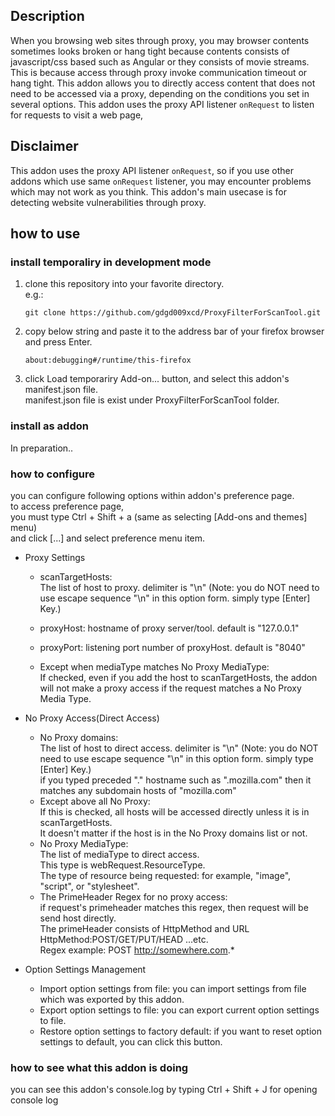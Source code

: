 
## Description

When you browsing web sites through proxy, you may browser contents sometimes looks broken or hang tight
because contents consists of javascript/css based such as Angular or  they consists of movie streams.
This is because access through proxy invoke communication timeout or hang tight.
This addon allows you to directly access content that does not need to be accessed via a proxy, depending on the conditions you set in several options.
This addon uses the proxy API listener `onRequest` to listen for requests to visit a web page,

## Disclaimer

This addon uses the proxy API listener `onRequest`, so if you use other addons which use same `onRequest` listener, 
you may encounter problems which may not work as you think. This addon's main usecase is for detecting website vulnerabilities through proxy.

## how to use

### install  temporaliry in development mode

1. clone this repository into your favorite directory.<br>
e.g.: 

       git clone https://github.com/gdgd009xcd/ProxyFilterForScanTool.git

2. copy below string and paste it to the address bar of your firefox browser and press Enter.

       about:debugging#/runtime/this-firefox

3. click Load temporariry Add-on... button, and select this addon's manifest.json file.<br>
manifest.json file is exist under ProxyFilterForScanTool folder.

### install as addon

In preparation..

### how to configure

you can configure following options within addon's preference page.<br>
to access preference page,<br> you must type Ctrl + Shift + a (same as selecting [Add-ons and themes] menu)<br>
and click [...] and select preference menu item.
* Proxy Settings
  * scanTargetHosts:<br> The list of host to proxy. delimiter is "\n"
    (Note: you do NOT need to use escape sequence "\n" in this option form. simply type [Enter] Key.)

  * proxyHost: hostname of proxy server/tool. default is "127.0.0.1"
  * proxyPort: listening port number of proxyHost. default is "8040"
  * Except when mediaType matches No Proxy MediaType:<br>
    If checked, even if you add the host to scanTargetHosts,
    the addon will not make a proxy access if the request matches a No Proxy Media Type.

* No Proxy Access(Direct Access)
  * No Proxy domains:<br>
    The list of host to direct access. delimiter is "\n"
    (Note: you do NOT need to use escape sequence "\n" in this option form. simply type [Enter] Key.)<br>
    if you typed preceded "." hostname such as ".mozilla.com" then it matches any subdomain hosts of "mozilla.com"
  * Except above all No Proxy:<br>
    If this is checked, all hosts will be accessed directly unless it is in scanTargetHosts.<br>
    It doesn't matter if the host is in the No Proxy domains list or not.
  * No Proxy MediaType:<br>
    The list of mediaType to direct access.<br>
    This type is webRequest.ResourceType.<br>
    The type of resource being requested: for example, "image", "script", or "stylesheet".<br>
  * The PrimeHeader Regex for no proxy access:<br>
    if request's primeheader matches this regex, then request will be send host directly.<br>
    The primeHeader consists of HttpMethod and URL<br>
    HttpMethod:POST/GET/PUT/HEAD ...etc.<br>
    Regex example: POST http://somewhere.com.*

* Option Settings Management
  * Import option settings from file:
    you can import settings from file which was exported by this addon.
  * Export option settings to file:
    you can export current option settings to file.
  * Restore option settings to factory default:
    if you want to reset option settings to default, you can click this button.

### how to see what this addon is doing
you can see this addon's console.log by typing Ctrl + Shift + J for opening console log 

